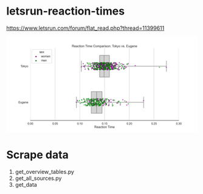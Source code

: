 # letsrun-reaction-times


https://www.letsrun.com/forum/flat_read.php?thread=11399611


![Reaction Times, Eugene vs. Tokyo](/letsrun/Summary.png?raw=true "Reaction Times, Eugene vs. Tokyo")


# Scrape data
1. get_overview_tables.py
2. get_all_sources.py
3. get_data